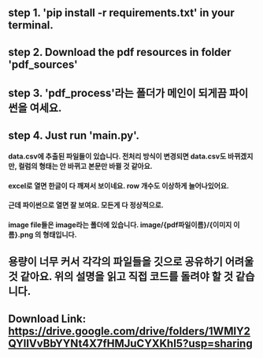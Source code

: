## step 1. 'pip install -r requirements.txt' in your terminal.
## step 2. Download the pdf resources in folder 'pdf_sources'
## step 3. 'pdf_process'라는 폴더가 메인이 되게끔 파이썬을 여세요.
## step 4. Just run 'main.py'.


#### data.csv에 추출된 파일들이 있습니다. 전처리 방식이 변경되면 data.csv도 바뀌겠지만, 컬럼의 형태는 안 바뀌고 본문만 바뀔 것 같아요.
#### excel로 열면 한글이 다 깨져서 보이네요. row 개수도 이상하게 늘어나있어요.
#### 근데 파이썬으로 열면 잘 보여요. 모든게 다 정상적으로.
#### image file들은 image라는 폴더에 있습니다. image/{pdf파일이름}/{이미지 이름}.png 의 형태입니다.

## 용량이 너무 커서 각각의 파일들을 깃으로 공유하기 어려울 것 같아요. 위의 설명을 읽고 직접 코드를 돌려야 할 것 같습니다.
## Download Link: https://drive.google.com/drive/folders/1WMlY2QYlIVvBbYYNt4X7fHMJuCYXKhI5?usp=sharing
